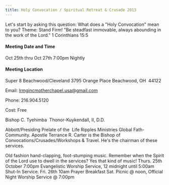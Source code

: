 ```yaml
---
title: Holy Convocation / Spiritual Retreat & Crusade 2013
---
```


Let's start by asking this question: What does a "Holy Convocation" mean to you? Theme: Stand Firm!
"Be steadfast immovable, always abounding in the work of the Lord." 1 Corinthians 15:5

#### Meeting Date and Time
Oct 25th thru Oct 27th 7:00pm Nightly

#### Meeting Location
Super 8 Beachwood/Cleveland
3795 Orange Place
Beachwood, OH  44122

Email: lrmgincmotherchapel.usa@gmail.com

Phone: 216.904.5120

Cost: Free

Bishop C. Tyehimba 
Thonor-Kuykendall, II, D.D.

Abbott/Presiding Prelate of the  Life Ripples Ministries Global Fath-Community.
Apostle Terrance R. Carter is the Bishop of Convocations/Crusades/Workshops & Travel. He's the chairman of these services.

Old fashion hand-clapping, foot-stumping music. Remember when the Spirit of the Lord use to dwell in the services? Yes that kind of music!
Thurs. 25th October 7:00pm Evangelistic Worship Service, 12 midnight until 5:00am Shut-In Service.
Fri. 26th 10am Prayer Breakfast
Sat. Picnic @ noon, Official Night Worship Service @ 7:00pm
